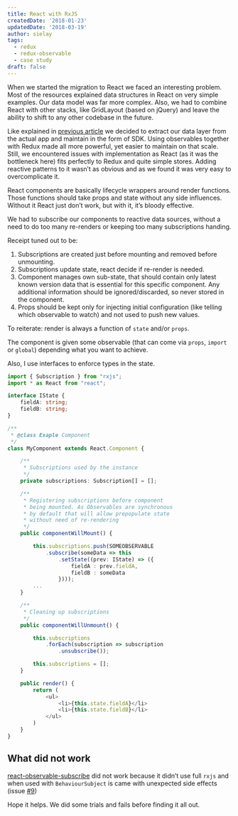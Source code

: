 ```yaml
---
title: React with RxJS
createdDate: '2018-01-23'
updatedDate: '2018-03-19'
author: sielay
tags:
  - redux
  - redux-observable
  - case study
draft: false
---
```


When we started the migration to React we faced an interesting problem. Most of the resources explained data structures in React on very simple examples. Our data model was far more complex. Also, we had to combine React with other stacks, like GridLayout (based on jQuery) and leave the ability to shift to any other codebase in the future.

Like explained in [previous article](https://sielay.com/blog/2018/01/21/dot2doc/) we decided to extract our data layer from the actual app and maintain in the form of SDK. Using observables together with Redux made all more powerful, yet easier to maintain on that scale. Still, we encountered issues with implementation as React (as it was the bottleneck here) fits perfectly to Redux and quite simple stores. Adding reactive patterns to it wasn’t as obvious and as we found it was very easy to overcomplicate it.

React components are basically lifecycle wrappers around render functions. Those functions should take props and state without any side influences. Without it React just don’t work, but with it, it’s bloody effective.

We had to subscribe our components to reactive data sources, without a need to do too many re-renders or keeping too many subscriptions handing.

Receipt tuned out to be:

1.  Subscriptions are created just before mounting and removed before unmounting.
2.  Subscriptions update state, react decide if re-render is needed.
3.  Component manages own sub-state, that should contain only latest known version data that is essential for this specific component. Any additional information should be ignored/discarded, so never stored in the component.
4.  Props should be kept only for injecting initial configuration (like telling which observable to watch) and not used to push new values.

To reiterate: render is always a function of `state` and/or `props`.

The component is given some observable (that can come via `props`, `import` or `global`) depending what you want to achieve.

Also, I use interfaces to enforce types in the state.

```typescript
import { Subscription } from "rxjs";
import * as React from "react";

interface IState {
    fieldA: string;
    fieldB: string;
}

/**
 * @class Exaple Component
 */
class MyComponent extends React.Component {

    /**
     * Subscriptions used by the instance
     */
    private subscriptions: Subscription[] = [];

    /**
     * Registering subscriptions before component
     * being mounted. As Observables are synchronous
     * by default that will allow prepopulate state
     * without need of re-rendering
     */
    public componentWillMount() {

        this.subscriptions.push(SOMEOBSERVABLE
            .subscribe(someData => this
                .setState((prev: IState) => ({
                    fieldA : prev.fieldA,
                    fieldB : someData
                })));
        ...
    }

    /**
     * Cleaning up subscriptions
     */
    public componentWillUnmount() {

        this.subscriptions
            .forEach(subscription => subscription
                .unsubscribe());

        this.subscriptions = [];
    }

    public render() {
        return (
            <ul>
                <li>{this.state.fieldA}</li>
                <li>{this.state.fieldB}</li>
            </ul>
        )
    }
}
```

## What did not work

[react-observable-subscribe](https://github.com/jayphelps/react-observable-subscribe) did not work because it didn’t use
 full `rxjs` and when used with `BehaviourSubject` is came with unexpected side effects (issue [#9](https://github.com/jayphelps/react-observable-subscribe/issues/9))

Hope it helps. We did some trials and fails before finding it all out.
